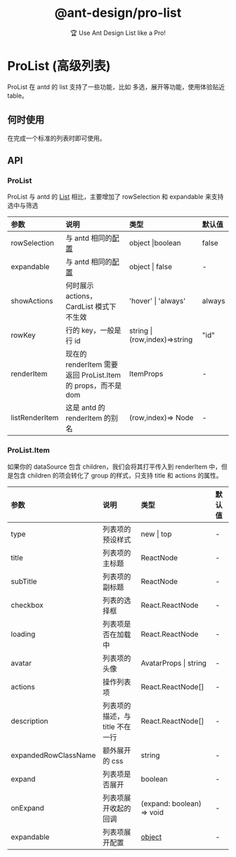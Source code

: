 <h1 align="center">@ant-design/pro-list</h1>

<div align="center">

🏆 Use Ant Design List like a Pro!

</div>

# ProList (高级列表)

ProList 在 antd 的 list 支持了一些功能，比如 多选，展开等功能，使用体验贴近 table。

## 何时使用

在完成一个标准的列表时即可使用。

## API

### ProList

ProList 与 antd 的 [List](https://ant.design/components/list-cn/) 相比，主要增加了 rowSelection 和 expandable 来支持选中与筛选

| 参数             | 说明                                                                   | 类型                            | 默认值    |
| :------------- | :------------------------------------------------------------------- | :---------------------------- | :----- |
| rowSelection   | 与 antd 相同的[配置](https://ant.design/components/table-cn/#rowSelection) | object \|boolean              | false  |
| expandable     | 与 antd 相同的[配置](https://ant.design/components/table-cn/#expandable)   | object \| false               | -      |
| showActions    | 何时展示 actions，CardList 模式下不生效                                         | 'hover' \| 'always'           | always |
| rowKey         | 行的 key，一般是行 id                                                       | string \| (row,index)=>string | "id"   |
| renderItem     | 现在的 renderItem 需要返回 ProList.Item 的 props，而不是 dom                     | ItemProps                     | -      |
| listRenderItem | 这是 antd 的 renderItem 的别名                                             | (row,index)=> Node            | -      |

### ProList.Item

如果你的 dataSource 包含 children，我们会将其打平传入到 renderItem 中，但是包含 children 的项会转化了 group 的样式，只支持 title 和 actions 的属性。

| 参数                   | 说明                  | 类型                                                           | 默认值 |
| :------------------- | :------------------ | :----------------------------------------------------------- | :-- |
| type                 | 列表项的预设样式            | new \| top                                                   | -   |
| title                | 列表项的主标题             | ReactNode                                                    | -   |
| subTitle             | 列表项的副标题             | ReactNode                                                    | -   |
| checkbox             | 列表的选择框              | React.ReactNode                                              | -   |
| loading              | 列表项是否在加载中           | React.ReactNode                                              | -   |
| avatar               | 列表项的头像              | AvatarProps \| string                                        | -   |
| actions              | 操作列表项               | React.ReactNode\[]                                           | -   |
| description          | 列表项的描述，与 title 不在一行 | React.ReactNode\[]                                           | -   |
| expandedRowClassName | 额外展开的 css           | string                                                       | -   |
| expand               | 列表项是否展开             | boolean                                                      | -   |
| onExpand             | 列表项展开收起的回调          | (expand: boolean) => void                                    | -   |
| expandable           | 列表项展开配置             | [object](https://ant.design/components/table-cn/#expandable) | -   |
